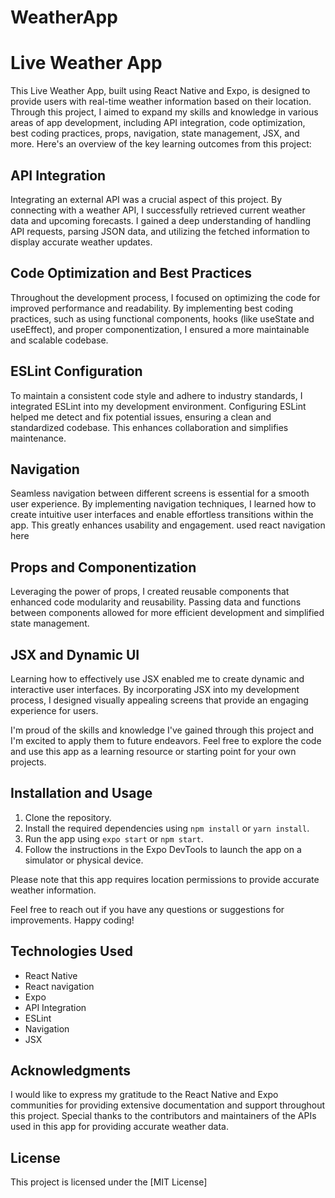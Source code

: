 # WeatherApp

# Live Weather App

This Live Weather App, built using React Native and Expo, is designed to provide users with real-time weather information based on their location. Through this project, I aimed to expand my skills and knowledge in various areas of app development, including API integration, code optimization, best coding practices, props, navigation, state management, JSX, and more. Here's an overview of the key learning outcomes from this project:

## API Integration
Integrating an external API was a crucial aspect of this project. By connecting with a weather API, I successfully retrieved current weather data and upcoming forecasts. I gained a deep understanding of handling API requests, parsing JSON data, and utilizing the fetched information to display accurate weather updates.

## Code Optimization and Best Practices
Throughout the development process, I focused on optimizing the code for improved performance and readability. By implementing best coding practices, such as using functional components, hooks (like useState and useEffect), and proper componentization, I ensured a more maintainable and scalable codebase.

## ESLint Configuration
To maintain a consistent code style and adhere to industry standards, I integrated ESLint into my development environment. Configuring ESLint helped me detect and fix potential issues, ensuring a clean and standardized codebase. This enhances collaboration and simplifies maintenance.

## Navigation
Seamless navigation between different screens is essential for a smooth user experience. By implementing navigation techniques, I learned how to create intuitive user interfaces and enable effortless transitions within the app. This greatly enhances usability and engagement.
used react navigation here
## Props and Componentization
Leveraging the power of props, I created reusable components that enhanced code modularity and reusability. Passing data and functions between components allowed for more efficient development and simplified state management.

## JSX and Dynamic UI
Learning how to effectively use JSX enabled me to create dynamic and interactive user interfaces. By incorporating JSX into my development process, I designed visually appealing screens that provide an engaging experience for users.

I'm proud of the skills and knowledge I've gained through this project and I'm excited to apply them to future endeavors. Feel free to explore the code and use this app as a learning resource or starting point for your own projects.

## Installation and Usage
1. Clone the repository.
2. Install the required dependencies using `npm install` or `yarn install`.
3. Run the app using `expo start` or `npm start`.
4. Follow the instructions in the Expo DevTools to launch the app on a simulator or physical device.

Please note that this app requires location permissions to provide accurate weather information.

Feel free to reach out if you have any questions or suggestions for improvements. Happy coding!

## Technologies Used
- React Native
- React navigation
- Expo
- API Integration
- ESLint
- Navigation
- JSX

## Acknowledgments
I would like to express my gratitude to the React Native and Expo communities for providing extensive documentation and support throughout this project. Special thanks to the contributors and maintainers of the APIs used in this app for providing accurate weather data.

## License
This project is licensed under the [MIT License]
